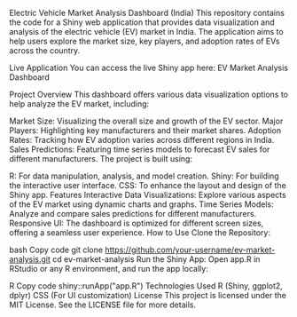 Electric Vehicle Market Analysis Dashboard (India)
This repository contains the code for a Shiny web application that provides data visualization and analysis of the electric vehicle (EV) market in India. The application aims to help users explore the market size, key players, and adoption rates of EVs across the country.

Live Application
You can access the live Shiny app here: EV Market Analysis Dashboard

Project Overview
This dashboard offers various data visualization options to help analyze the EV market, including:

Market Size: Visualizing the overall size and growth of the EV sector.
Major Players: Highlighting key manufacturers and their market shares.
Adoption Rates: Tracking how EV adoption varies across different regions in India.
Sales Predictions: Featuring time series models to forecast EV sales for different manufacturers.
The project is built using:

R: For data manipulation, analysis, and model creation.
Shiny: For building the interactive user interface.
CSS: To enhance the layout and design of the Shiny app.
Features
Interactive Data Visualizations: Explore various aspects of the EV market using dynamic charts and graphs.
Time Series Models: Analyze and compare sales predictions for different manufacturers.
Responsive UI: The dashboard is optimized for different screen sizes, offering a seamless user experience.
How to Use
Clone the Repository:

bash
Copy code
git clone https://github.com/your-username/ev-market-analysis.git
cd ev-market-analysis
Run the Shiny App: Open app.R in RStudio or any R environment, and run the app locally:

R
Copy code
shiny::runApp("app.R")
Technologies Used
R (Shiny, ggplot2, dplyr)
CSS (For UI customization)
License
This project is licensed under the MIT License. See the LICENSE file for more details.
